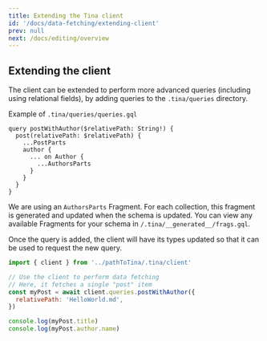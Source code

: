 ```yaml
---
title: Extending the Tina client
id: '/docs/data-fetching/extending-client'
prev: null
next: /docs/editing/overview
---
```


## Extending the client

The client can be extended to perform more advanced queries (including using relational fields), by adding queries to the `.tina/queries` directory.

Example of `.tina/queries/queries.gql`

```gql
query postWithAuthor($relativePath: String!) {
  post(relativePath: $relativePath) {
    ...PostParts
    author {
      ... on Author {
        ...AuthorsParts
      }
    }
  }
}
```

We are using an `AuthorsParts` Fragment. For each collection, this fragment is generated and updated when the schema is updated. You can view any available Fragments for your schema in `/.tina/__generated__/frags.gql`.

Once the query is added, the client will have its types updated so that it can be used to request the new query.

```js
import { client } from '../pathToTina/.tina/client'

// Use the client to perform data fetching
// Here, it fetches a single "post" item
const myPost = await client.queries.postWithAuthor({
  relativePath: 'HelloWorld.md',
})

console.log(myPost.title)
console.log(myPost.author.name)
```
